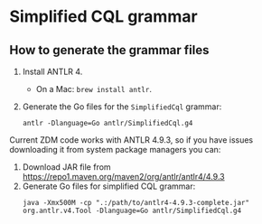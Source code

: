 # Simplified CQL grammar

## How to generate the grammar files

1. Install ANTLR 4.
   - On a Mac: `brew install antlr`.

2. Generate the Go files for the `SimplifiedCql` grammar:
    ```
    antlr -Dlanguage=Go antlr/SimplifiedCql.g4
    ```

Current ZDM code works with ANTLR 4.9.3, so if you have issues downloading it from system package managers you can:
1. Download JAR file from https://repo1.maven.org/maven2/org/antlr/antlr4/4.9.3
2. Generate Go files for simplified CQL grammar:
   ```
   java -Xmx500M -cp ".:/path/to/antlr4-4.9.3-complete.jar" org.antlr.v4.Tool -Dlanguage=Go antlr/SimplifiedCql.g4
   ```